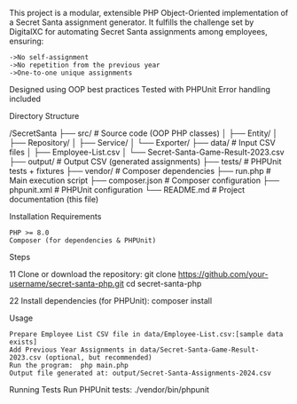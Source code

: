 This project is a modular, extensible PHP Object-Oriented implementation of a Secret Santa assignment generator. It fulfills the challenge set by DigitalXC for automating Secret Santa assignments among employees, ensuring:

    ->No self-assignment
    ->No repetition from the previous year
    ->One-to-one unique assignments

Designed using OOP best practices
Tested with PHPUnit
Error handling included


Directory Structure

/SecretSanta
├── src/                  # Source code (OOP PHP classes)
│   ├── Entity/
│   ├── Repository/
│   ├── Service/
│   └── Exporter/
├── data/                 # Input CSV files
│   ├── Employee-List.csv
│   └── Secret-Santa-Game-Result-2023.csv
├── output/               # Output CSV (generated assignments)
├── tests/                # PHPUnit tests + fixtures
├── vendor/               # Composer dependencies
├── run.php               # Main execution script
├── composer.json         # Composer configuration
├── phpunit.xml           # PHPUnit configuration
└── README.md             # Project documentation (this file)


Installation
Requirements

    PHP >= 8.0
    Composer (for dependencies & PHPUnit)

Steps

1️1 Clone or download the repository:
    git clone https://github.com/your-username/secret-santa-php.git
    cd secret-santa-php

2️2 Install dependencies (for PHPUnit):
    composer install

Usage

    Prepare Employee List CSV file in data/Employee-List.csv:[sample data exists]
    Add Previous Year Assignments in data/Secret-Santa-Game-Result-2023.csv (optional, but recommended)
    Run the program:  php main.php
    Output file generated at: output/Secret-Santa-Assignments-2024.csv

Running Tests
    Run PHPUnit tests:
    ./vendor/bin/phpunit
